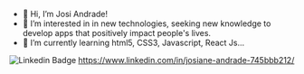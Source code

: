 - 👋 Hi, I’m Josi Andrade!
- 👀 I’m interested in in new technologies, seeking new knowledge to develop apps that positively impact people's lives.
- 🌱 I’m currently learning html5, CSS3, Javascript, React Js...


![Linkedin Badge](https://img.shields.io/badge/-LinkedIn-blue?style=flat-square&logo=Linkedin&logoColor=white&link=https://www.linkedin.com/in/josiane-andrade-745bbb212/) https://www.linkedin.com/in/josiane-andrade-745bbb212/
